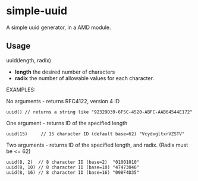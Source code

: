 simple-uuid
===========

A simple uuid generator, in a AMD module.

Usage
------

uuid(length, radix)

 - __length__  the desired number of characters
 - __radix__  the number of allowable values for each character.

EXAMPLES:

No arguments  - returns RFC4122, version 4 ID

```
uuid() // returns a string like "92329D39-6F5C-4520-ABFC-AAB64544E172"
```

One argument - returns ID of the specified length

```
uuid(15)     // 15 character ID (default base=62) "VcydxgltxrVZSTV"
```

Two arguments - returns ID of the specified length, and radix. (Radix must be <= 62)

```
uuid(8, 2)  // 8 character ID (base=2)  "01001010"
uuid(8, 10) // 8 character ID (base=10) "47473046"
uuid(8, 16) // 8 character ID (base=16) "098F4D35"
```


